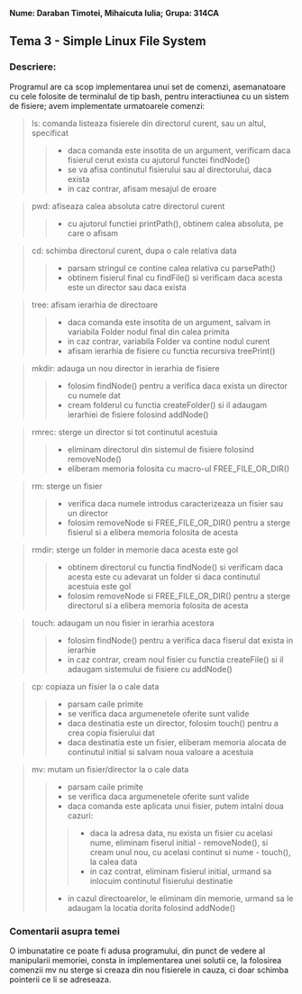 **Nume: Daraban Timotei, Mihaicuta Iulia;**
**Grupa: 314CA**

## Tema 3 - Simple Linux File System

### Descriere:

Programul are ca scop implementarea unui set de comenzi, asemanatoare cu cele
folosite de terminalul de tip bash, pentru interactiunea cu un sistem de
fisiere; avem implementate urmatoarele comenzi:

> ls: comanda listeaza fisierele din directorul curent, sau un altul,
    specificat
>> * daca comanda este insotita de un argument, verificam daca
    fisierul cerut exista cu ajutorul functei findNode()
>> * se va afisa continutul fisierului sau al directorului, daca exista
>> * in caz contrar, afisam mesajul de eroare

> pwd: afiseaza calea absoluta catre directorul curent
>> * cu ajutorul functiei printPath(), obtinem calea absoluta, pe care o
    afisam

> cd: schimba directorul curent, dupa o cale relativa data
>> * parsam stringul ce contine calea relativa cu parsePath()
>> * obtinem fisierul final cu findFile() si verificam daca acesta este un
    director sau daca exista

> tree: afisam ierarhia de directoare
>> * daca comanda este insotita de un argument, salvam in variabila Folder
    nodul final din calea primita
>> * in caz contrar, variabila Folder va contine nodul curent
>> * afisam ierarhia de fisiere cu functia recursiva treePrint()

> mkdir: adauga un nou director in ierarhia de fisiere
>> * folosim findNode() pentru a verifica daca exista un director cu numele dat
>> * cream folderul cu functia createFolder() si il adaugam ierarhiei de fisiere
    folosind addNode()

> rmrec: sterge un director si tot continutul acestuia
>> * eliminam directorul din sistemul de fisiere folosind removeNode()
>> * eliberam memoria folosita cu macro-ul FREE_FILE_OR_DIR()

> rm: sterge un fisier
>> * verifica daca numele introdus caracterizeaza un fisier sau un director
>> * folosim removeNode si FREE_FILE_OR_DIR() pentru a sterge fisierul si a
    elibera memoria folosita de acesta

> rmdir: sterge un folder in memorie daca acesta este gol
>> * obtinem directorul cu functia findNode() si verificam daca acesta este cu
    adevarat un folder si daca continutul acestuia este gol
>> * folosim removeNode si FREE_FILE_OR_DIR() pentru a sterge directorul si a
    elibera memoria folosita de acesta

> touch: adaugam un nou fisier in ierarhia acestora
>> * folosim findNode() pentru a verifica daca fiserul dat exista in ierarhie
>> * in caz contrar, cream noul fisier cu functia createFile() si il adaugam
    sistemului de fisiere cu addNode()

> cp: copiaza un fisier la o cale data
>> * parsam caile primite
>> * se verifica daca argumenetele oferite sunt valide
>> * daca destinatia este un director, folosim touch() pentru a crea copia
    fisierului dat
>> * daca destinatia este un fisier, eliberam memoria alocata de continutul
    initial si salvam noua valoare a acestuia

> mv: mutam un fisier/director la o cale data
>> * parsam caile primite
>> * se verifica daca argumenetele oferite sunt valide
>> * daca comanda este aplicata unui fisier, putem intalni doua cazuri:
>>> * daca la adresa data, nu exista un fisier cu acelasi nume, eliminam fiserul
    initial - removeNode(), si cream unul nou, cu acelasi continut si nume - touch(),
    la calea data
>>> * in caz contrat, eliminam fisierul initial, urmand sa inlocuim continutul
    fisierului destinatie
>> * in cazul directoarelor, le eliminam din memorie, urmand sa le adaugam la
    locatia dorita folosind addNode()

### Comentarii asupra temei

O imbunatatire ce poate fi adusa programului, din punct de vedere al manipularii
memoriei, consta in implementarea unei solutii ce, la folosirea comenzii mv nu
sterge si creaza din nou fisierele in cauza, ci doar schimba pointerii ce li se
adreseaza.